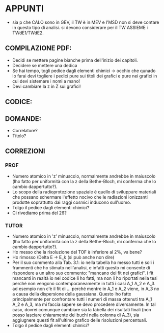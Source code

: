 # APPUNTI
- sia p che CALO sono in GEV, il TW è in MEV e l'MSD non si deve contare in questo tipo di analisi. si devono considerare per il TW ASSIEME i TWdE1/TWdE2.

## COMPILAZIONE PDF:

- Decidi se mettere pagine bianche prima dell'inizio dei capitoli.
- Decidere se mettere una dedica
- Se hai tempo, togli pedice dagli elementi chimici -> occhio che qunado lo farai devi togliere i pedici pure sui titoli dei grafici e pure nei grafici in cui devi sistemare i nomi a mano!
- Devi cambiare la z in Z sui grafici!

## CODICE:

## DOMANDE:
- Correlatore?
- Titolo?

## CORREZIONI

### PROF

- Numero atomico in 'z' minuscolo, normalmente andrebbe in maiuscolo (lho fatto per uniformità con la z della Bethe-Bloch, mi conferma che lo cambio dappertutto?).
- Lo scopo della radioprotezione spaziale è quello di sviluppare materiali che possano schermare l'effetto nocivo che le radiazioni ionizzanti prodotte soprattutto dai raggi cosmici inducono sull'uomo.
- Tolgo il pedice dagli elementi chimici?
- Ci rivediamo prima del 26?

### TUTOR

- Numero atomico in 'z' minuscolo, normalmente andrebbe in maiuscolo (lho fatto per uniformità con la z della Bethe-Bloch, mi conferma che lo cambio dappertutto?).
- Ho messo che la risoluzione del TOF è inferiore al 2%, va bene?
- Ho rimosso \Delta E -> E_k (si può anche non dire)
- Per il suo commento alla Tab. 3.1: io nella tabella ho messo tutti e soli i frammenti che ho stimato nell'analisi, e infatti questo mi consente di rispondere a un altro suo commento: "mancano dei fit nei grafici". i fit mancanti in realtà io nel codice li ho fatti, ma non li ho riportati nella tesi perché non vengono contemporaneamente in tutti i casi A_1 A_2 e A_3. ad esempio non c'è il fit di ... perché mentre in A_1 e A_2 viene, in A_3 no a causa della dispersione della gaussiana. Questo lho fatto principalmente per confrontare tutti i numeri di massa ottenuti tra A_1 A_2 e A_3, ma mi faccia sapere se devo procedere diversamente. In tal caso, dovrei comunque cambiare sia la tabella dei risultati finali (non posso lasciare chiaramente dei buchi nella colonna di A_3), sia aggiugnere questi fit all'ultimo grafico delle risoluzioni percentuali.
- Tolgo il pedice dagli elementi chimici?